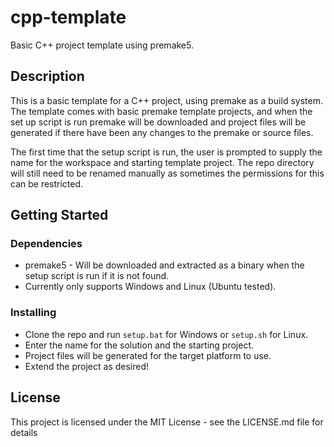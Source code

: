 # cpp-template

Basic C++ project template using premake5.

## Description

This is a basic template for a C++ project, using premake as a build system. The template comes with basic premake template projects, and when the 
set up script is run premake will be downloaded and project files will be generated if there have been any changes to the premake or source files.

The first time that the setup script is run, the user is prompted to supply the name for the workspace and starting template project. 
The repo directory will still need to be renamed manually as sometimes the permissions for this can be restricted.

## Getting Started

### Dependencies

* premake5 - Will be downloaded and extracted as a binary when the setup script is run if it is not found.
* Currently only supports Windows and Linux (Ubuntu tested).

### Installing

* Clone the repo and run `setup.bat` for Windows or `setup.sh` for Linux. 
* Enter the name for the solution and the starting project.
* Project files will be generated for the target platform to use.
* Extend the project as desired!

## License

This project is licensed under the MIT License - see the LICENSE.md file for details